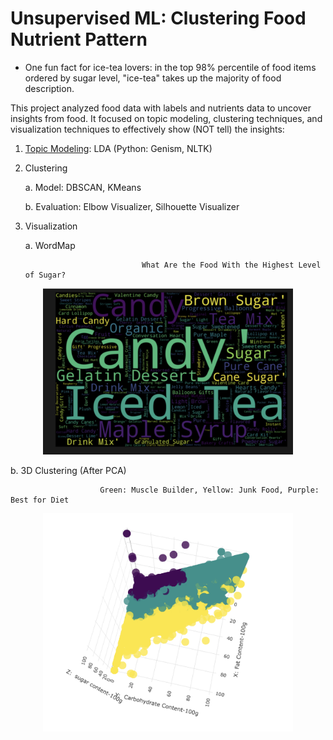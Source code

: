# Unsupervised ML: Clustering Food Nutrient Pattern
  - One fun fact for ice-tea lovers: in the top 98% percentile of food items ordered by sugar level, "ice-tea" takes up the majority of food description. 


This project analyzed food data with labels and nutrients data to uncover insights from food. It focused on topic modeling, clustering techniques, and visualization techniques to effectively show (NOT tell) the insights: 
  1. [Topic Modeling](https://www.machinelearningplus.com/nlp/topic-modeling-gensim-python/): LDA (Python: Genism, NLTK)
  2. Clustering
  
        a. Model: DBSCAN, KMeans
        
        b. Evaluation: Elbow Visualizer, Silhouette Visualizer
        
  3. Visualization
  
        a. WordMap
        
                                   What Are the Food With the Highest Level of Sugar? 
        
         
 <p align="center">
  <img width="400" src="2.png">
</p>       
        b. 3D Clustering (After PCA)
        
                        Green: Muscle Builder, Yellow: Junk Food, Purple: Best for Diet

        
 <p align="center">
  <img width="400" src="1.png">
</p>
        



